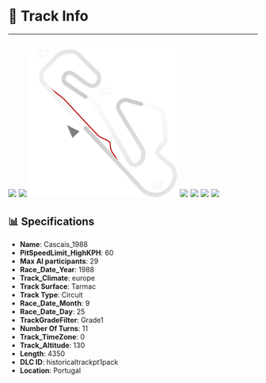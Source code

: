 # 🏁 Track Info

---
![](image_1.jpg)
![](image_2.jpg)
![](image_3.jpg)
![](image_4.jpg)
![](image_5.jpg)
![](image_6.jpg)
![](image_7.jpg)
---

## 📊 Specifications

- **Name**: Cascais_1988
- **PitSpeedLimit_HighKPH**: 60
- **Max AI participants**: 29
- **Race_Date_Year**: 1988
- **Track_Climate**: europe
- **Track Surface**: Tarmac
- **Track Type**: Circuit
- **Race_Date_Month**: 9
- **Race_Date_Day**: 25
- **TrackGradeFilter**: Grade1
- **Number Of Turns**: 11
- **Track_TimeZone**: 0
- **Track_Altitude**: 130
- **Length**: 4350
- **DLC ID**: historicaltrackpt1pack
- **Location**: Portugal
